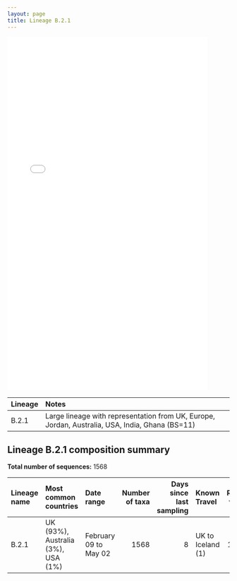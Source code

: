 ```yaml
---
layout: page
title: Lineage B.2.1
---
```




<embed src="../assets/images/B.2.1.pdf" type="application/pdf" width="90%" height="800px" />


| Lineage | Notes |
|:-----|:-----|
| B.2.1 | Large lineage with representation from UK, Europe, Jordan, Australia, USA, India, Ghana (BS=11)  |

<h2>Lineage B.2.1 composition summary </h2>

<strong>Total number of sequences:</strong> 1568

| Lineage name | Most common countries | Date range | Number of taxa |  Days since last sampling | Known Travel | Recall value |
|:-----|:-----|:-------|-------:|-------:|:---------|--------:|
| B.2.1 | UK (93%), Australia (3%), USA (1%) | February 09 to May 02 | 1568 | 8 | UK to Iceland (1)<br/> | 100.0 |
